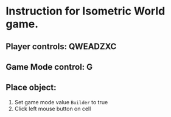 # Instruction for Isometric World game.
## Player controls: QWEADZXC
## Game Mode control: G
## Place object:
1. Set game mode value `Builder` to true  
2. Click left mouse button on cell
